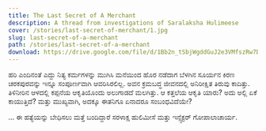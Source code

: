 ```yaml
---
title: The Last Secret of A Merchant
description: A thread from investigations of Saralaksha Hulimeese
cover: /stories/last-secret-of-merchant/1.jpg
slug: last-secret-of-a-merchant
path: /stories/last-secret-of-a-merchant
download: https://drive.google.com/file/d/1Bb2n_tSbjWgddGuJ2e3VMfszRw7DNo7a/view?usp=sharing
---
```


ಹರಿ ಎಂದಿನಂತೆ ಎದ್ದು ನಿತ್ಯ ಕರ್ಮಗಳನ್ನು ಮುಗಿಸಿ ಮನೆಯಿಂದ ಹೊರ ನಡೆದಾಗ ಬೆಳಗಿನ ಸೂರ್ಯನ ಕಿರಣ ಚರಕಪುರವನ್ನು ಇನ್ನೂ ಸಂಪೂರ್ಣವಾಗಿ ಆವರಿಸಿರಲಿಲ್ಲ.
ಅವನ ಕ್ರಮಬದ್ಧ ಜೀವನದಲ್ಲಿ ಅನಿರೀಕ್ಷಿತ ತಿರುವು ಕಾದಿತ್ತು. ತಿಳಿನೀರಿನ ಆಳದಲ್ಲಿ ಕಪ್ಪನೆಯ ಆಕೃತಿಯೊಂದು ಅಲುಗಾಡದೆ ಮಲಗಿತ್ತು.
ಆ ಕತ್ತಲೆಯ ಆಕೃತಿ ಯಾರು? ಅದು ಅಲ್ಲಿ ಏಕೆ ಕಾಯುತ್ತಿದೆ? ಮತ್ತು ಮುಖ್ಯವಾಗಿ, ಅದಕ್ಕೂ ಈತನಿಗೂ ಏನಾದರೂ ಸಂಬಂಧವಿದೆಯೇ?

...
ಈ ಹತ್ಯೆಯನ್ನು ಬೇಧಿಸಲು ಮತ್ತೆ ಬಂದಿದ್ದಾರೆ ಸರಳಾಕ್ಷ ಹುಲಿಮೀಸೆ ಮತ್ತು ಇನ್ಸ್ಪೆಕ್ಟರ್ ಗೋಪಾಲಾಚಾರ್ಯ.
